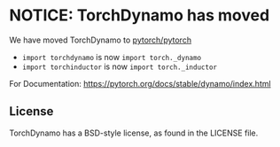 # NOTICE: TorchDynamo has moved

We have moved TorchDynamo to 
[pytorch/pytorch](https://github.com/pytorch/pytorch/tree/main/torch/_dynamo)

- `import torchdynamo` is now `import torch._dynamo`
- `import torchinductor` is now `import torch._inductor`

For Documentation: https://pytorch.org/docs/stable/dynamo/index.html

## License

TorchDynamo has a BSD-style license, as found in the LICENSE file.
